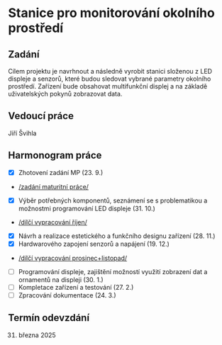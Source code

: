 # Stanice pro monitorování okolního prostředí

## Zadání
Cílem projektu je navrhnout a následně vyrobit stanici složenou z LED displeje a senzorů, které budou sledovat vybrané parametry okolního prostředí. Zařízení bude obsahovat multifunkční displej a na základě uživatelských pokynů zobrazovat data. 

## Vedoucí práce
Jiří Švihla

## Harmonogram práce
- [x]   Zhotovení zadání MP (23. 9.)
- [/zadání maturitní práce/](zadani/DMP_zadani_SVEJNOHA.pdf)
- [x]   Výběr potřebných komponentů, seznámení se s problematikou a možnostmi programování LED
displeje (31. 10.)
- [/dílčí vypracování říjen/](dilci_vypracovani/SVEJNOHA_RIJEN.pdf)
- [x]   Návrh a realizace estetického a funkčního designu zařízení (28. 11.)
- [x]   Hardwarového zapojení senzorů a napájení (19. 12.)
- [/dílčí vypracování prosinec+listopad/](dilci_vypracovani/SVEJNOHA_PROSINEC.pdf)
- [ ]   Programování displeje, zajištění možností využití zobrazení dat a ornamentů na displeji (30. 1.)
- [ ]   Kompletace zařízení a testování (27. 2.)
- [ ]   Zpracování dokumentace (24. 3.)

## Termín odevzdání
31. března 2025
